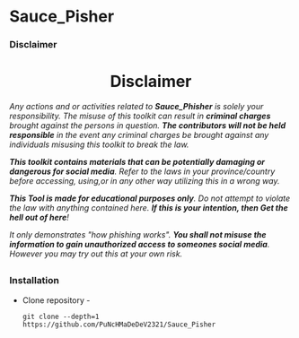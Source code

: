 # Sauce_Pisher

### Disclaimer
##

<h1 align="center">Disclaimer</h1>

<i>Any actions and or activities related to <strong>Sauce_Phisher</strong> is solely your responsibility. The misuse of this toolkit can result in <b>criminal charges</b> brought against the persons in question. <b>The contributors will not be held responsible</b> in the event any criminal charges be brought against any individuals misusing this toolkit to break the law.

<b>This toolkit contains materials that can be potentially damaging or dangerous for social media</b>. Refer to the laws in your province/country before accessing, using,or in any other way utilizing this in a wrong way.

<b>This Tool is made for educational purposes only</b>. Do not attempt to violate the law with anything contained here. <b>If this is your intention, then Get the hell out of here</b>!

It only demonstrates "how phishing works". <b>You shall not misuse the information to gain unauthorized access to someones social media</b>. However you may try out this at your own risk.</i>

##


### Installation

- Clone repository -
  ```
  git clone --depth=1 https://github.com/PuNcHMaDeDeV2321/Sauce_Pisher
  ```
